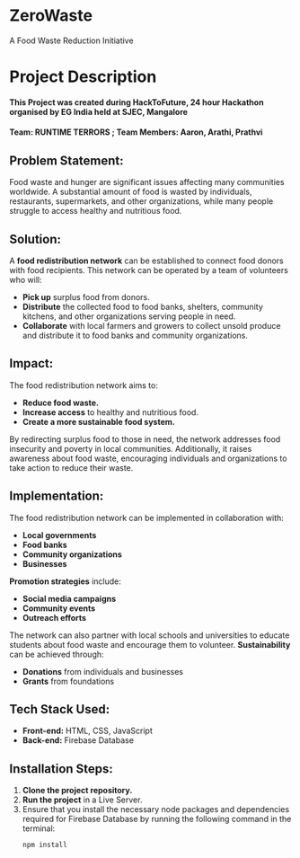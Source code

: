 # ZeroWaste
A Food Waste Reduction Initiative


# Project Description

#### **This Project was created during HackToFuture, 24 hour Hackathon organised by EG India held at SJEC, Mangalore**
#### **Team: RUNTIME TERRORS ; Team Members: Aaron, Arathi, Prathvi**

## **Problem Statement:**  
Food waste and hunger are significant issues affecting many communities worldwide. A substantial amount of food is wasted by individuals, restaurants, supermarkets, and other organizations, while many people struggle to access healthy and nutritious food.

## **Solution:**  
A **food redistribution network** can be established to connect food donors with food recipients. This network can be operated by a team of volunteers who will:

- **Pick up** surplus food from donors.
- **Distribute** the collected food to food banks, shelters, community kitchens, and other organizations serving people in need.
- **Collaborate** with local farmers and growers to collect unsold produce and distribute it to food banks and community organizations.

## **Impact:**  
The food redistribution network aims to:

- **Reduce food waste.**
- **Increase access** to healthy and nutritious food.
- **Create a more sustainable food system.**

By redirecting surplus food to those in need, the network addresses food insecurity and poverty in local communities. Additionally, it raises awareness about food waste, encouraging individuals and organizations to take action to reduce their waste.

## **Implementation:**  
The food redistribution network can be implemented in collaboration with:

- **Local governments**
- **Food banks**
- **Community organizations**
- **Businesses**

**Promotion strategies** include:

- **Social media campaigns**
- **Community events**
- **Outreach efforts**

The network can also partner with local schools and universities to educate students about food waste and encourage them to volunteer. **Sustainability** can be achieved through:

- **Donations** from individuals and businesses
- **Grants** from foundations

## **Tech Stack Used:**  
- **Front-end:** HTML, CSS, JavaScript  
- **Back-end:** Firebase Database  

## **Installation Steps:**  
1. **Clone the project repository.**
2. **Run the project** in a Live Server. 
3. Ensure that you install the necessary node packages and dependencies required for Firebase Database by running the following command in the terminal:
   ```bash
   npm install

